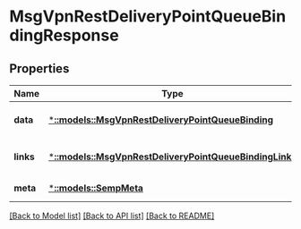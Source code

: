 # MsgVpnRestDeliveryPointQueueBindingResponse

## Properties
Name | Type | Description | Notes
------------ | ------------- | ------------- | -------------
**data** | [***::models::MsgVpnRestDeliveryPointQueueBinding**](MsgVpnRestDeliveryPointQueueBinding.md) |  | [optional] [default to null]
**links** | [***::models::MsgVpnRestDeliveryPointQueueBindingLinks**](MsgVpnRestDeliveryPointQueueBindingLinks.md) |  | [optional] [default to null]
**meta** | [***::models::SempMeta**](SempMeta.md) |  | [default to null]

[[Back to Model list]](../README.md#documentation-for-models) [[Back to API list]](../README.md#documentation-for-api-endpoints) [[Back to README]](../README.md)


